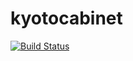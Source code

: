 # kyotocabinet

[![Build Status](https://travis-ci.org/tuzzeg/kyotocabinet.jl.svg)](https://travis-ci.org/tuzzeg/kyotocabinet.jl)

